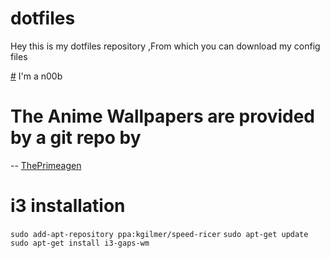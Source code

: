  # dotfiles


 Hey this is my dotfiles repository ,From which you can download my config files
 
 [#](#) I'm a n00b
 
# The Anime Wallpapers are provided by a git repo by 

-- [ThePrimeagen](https://github.com/ThePrimeagen/anime)


# i3 installation

`sudo add-apt-repository ppa:kgilmer/speed-ricer`
`sudo apt-get update`
`sudo apt-get install i3-gaps-wm`
